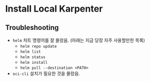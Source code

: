 # Install Local Karpenter

## Troubleshooting

* `helm` 차트 명령어를 잘 몰랐음. (아래는 지금 당장 자주 사용할만한 목록)
  * `helm repo update`
  * `helm list`
  * `helm status`
  * `helm install`
  * `helm pull --destination <PATH>`
* `oci-cli` 설치가 필요한 것을 몰랐음.
